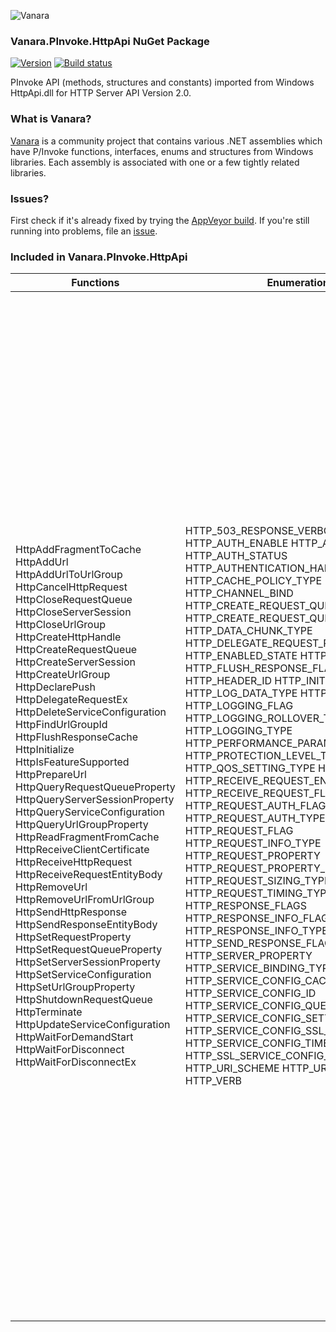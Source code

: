﻿![Vanara](https://raw.githubusercontent.com/dahall/Vanara/master/docs/icons/VanaraHeading.png)
### **Vanara.PInvoke.HttpApi NuGet Package**
[![Version](https://img.shields.io/nuget/v/Vanara.PInvoke.HttpApi?label=NuGet&style=flat-square)](https://github.com/dahall/Vanara/releases)
[![Build status](https://img.shields.io/appveyor/build/dahall/vanara?label=AppVeyor%20build&style=flat-square)](https://ci.appveyor.com/project/dahall/vanara)

PInvoke API (methods, structures and constants) imported from Windows HttpApi.dll for HTTP Server API Version 2.0.

### **What is Vanara?**

[Vanara](https://github.com/dahall/Vanara) is a community project that contains various .NET assemblies which have P/Invoke functions, interfaces, enums and structures from Windows libraries. Each assembly is associated with one or a few tightly related libraries.

### **Issues?**

First check if it's already fixed by trying the [AppVeyor build](https://ci.appveyor.com/nuget/vanara-prerelease).
If you're still running into problems, file an [issue](https://github.com/dahall/Vanara/issues).

### **Included in Vanara.PInvoke.HttpApi**

Functions | Enumerations | Structures
--- | --- | ---
HttpAddFragmentToCache HttpAddUrl HttpAddUrlToUrlGroup HttpCancelHttpRequest HttpCloseRequestQueue HttpCloseServerSession HttpCloseUrlGroup HttpCreateHttpHandle HttpCreateRequestQueue HttpCreateServerSession HttpCreateUrlGroup HttpDeclarePush HttpDelegateRequestEx HttpDeleteServiceConfiguration HttpFindUrlGroupId HttpFlushResponseCache HttpInitialize HttpIsFeatureSupported HttpPrepareUrl HttpQueryRequestQueueProperty HttpQueryServerSessionProperty HttpQueryServiceConfiguration HttpQueryUrlGroupProperty HttpReadFragmentFromCache HttpReceiveClientCertificate HttpReceiveHttpRequest HttpReceiveRequestEntityBody HttpRemoveUrl HttpRemoveUrlFromUrlGroup HttpSendHttpResponse HttpSendResponseEntityBody HttpSetRequestProperty HttpSetRequestQueueProperty HttpSetServerSessionProperty HttpSetServiceConfiguration HttpSetUrlGroupProperty HttpShutdownRequestQueue HttpTerminate HttpUpdateServiceConfiguration HttpWaitForDemandStart HttpWaitForDisconnect HttpWaitForDisconnectEx                                                          | HTTP_503_RESPONSE_VERBOSITY HTTP_AUTH_ENABLE HTTP_AUTH_EX_FLAG HTTP_AUTH_STATUS HTTP_AUTHENTICATION_HARDENING_LEVELS HTTP_CACHE_POLICY_TYPE HTTP_CHANNEL_BIND HTTP_CREATE_REQUEST_QUEUE_FLAG HTTP_CREATE_REQUEST_QUEUE_PROPERTY_ID HTTP_DATA_CHUNK_TYPE HTTP_DELEGATE_REQUEST_PROPERTY_ID HTTP_ENABLED_STATE HTTP_FEATURE_ID HTTP_FLUSH_RESPONSE_FLAG HTTP_HEADER_ID HTTP_INIT HTTP_LOG_DATA_TYPE HTTP_LOG_FIELD HTTP_LOGGING_FLAG HTTP_LOGGING_ROLLOVER_TYPE HTTP_LOGGING_TYPE HTTP_PERFORMANCE_PARAM_TYPE HTTP_PROTECTION_LEVEL_TYPE HTTP_QOS_SETTING_TYPE HTTP_RECEIVE HTTP_RECEIVE_REQUEST_ENTITY_BODY_FLAG HTTP_RECEIVE_REQUEST_FLAG HTTP_REQUEST_AUTH_FLAG HTTP_REQUEST_AUTH_TYPE HTTP_REQUEST_FLAG HTTP_REQUEST_INFO_TYPE HTTP_REQUEST_PROPERTY HTTP_REQUEST_PROPERTY_SNI_FLAG HTTP_REQUEST_SIZING_TYPE HTTP_REQUEST_TIMING_TYPE HTTP_RESPONSE_FLAGS HTTP_RESPONSE_INFO_FLAGS HTTP_RESPONSE_INFO_TYPE HTTP_SEND_RESPONSE_FLAG HTTP_SERVER_PROPERTY HTTP_SERVICE_BINDING_TYPE HTTP_SERVICE_CONFIG_CACHE_KEY HTTP_SERVICE_CONFIG_ID HTTP_SERVICE_CONFIG_QUERY_TYPE HTTP_SERVICE_CONFIG_SETTING_KEY HTTP_SERVICE_CONFIG_SSL_FLAG HTTP_SERVICE_CONFIG_TIMEOUT_KEY HTTP_SSL_SERVICE_CONFIG_EX_PARAM_TYPE HTTP_URI_SCHEME HTTP_URL_FLAG HTTP_VERB                                                 | HREQQUEUE HREQQUEUEv1 SafeHTTP_SERVER_SESSION_ID SafeHTTP_URL_GROUP_ID HTTP_BANDWIDTH_LIMIT_INFO HTTP_BINDING_INFO HTTP_BYTE_RANGE HTTP_CACHE_POLICY HTTP_CHANNEL_BIND_INFO HTTP_CONNECTION_LIMIT_INFO HTTP_COOKED_URL HTTP_CREATE_REQUEST_QUEUE_PROPERTY_INFO HTTP_DELEGATE_REQUEST_PROPERTY_INFO HTTP_ERROR_HEADERS_PARAM HTTP_FLOWRATE_INFO HTTP_KNOWN_HEADER HTTP_LISTEN_ENDPOINT_INFO HTTP_LOG_DATA HTTP_LOG_FIELDS_DATA HTTP_LOGGING_INFO HTTP_MULTIPLE_KNOWN_HEADERS HTTP_PERFORMANCE_PARAM HTTP_PROPERTY_FLAGS HTTP_PROTECTION_LEVEL_INFO HTTP_QOS_SETTING_INFO HTTP_QUERY_REQUEST_QUALIFIER_QUIC HTTP_QUERY_REQUEST_QUALIFIER_TCP HTTP_QUIC_API_TIMINGS HTTP_QUIC_CONNECTION_API_TIMINGS HTTP_QUIC_STREAM_API_TIMINGS HTTP_REQUEST_AUTH_INFO HTTP_REQUEST_CHANNEL_BIND_STATUS HTTP_REQUEST_HEADERS HTTP_REQUEST_INFO HTTP_REQUEST_PROPERTY_SNI HTTP_REQUEST_PROPERTY_STREAM_ERROR HTTP_REQUEST_SIZING_INFO HTTP_REQUEST_TIMING_INFO HTTP_REQUEST_TOKEN_BINDING_INFO HTTP_REQUEST_V1 HTTP_REQUEST_V2 HTTP_RESPONSE_HEADERS HTTP_RESPONSE_INFO HTTP_RESPONSE_V1 HTTP_RESPONSE_V2 HTTP_SERVER_AUTHENTICATION_BASIC_PARAMS HTTP_SERVER_AUTHENTICATION_DIGEST_PARAMS HTTP_SERVER_AUTHENTICATION_INFO HTTP_SERVICE_BINDING_A HTTP_SERVICE_BINDING_BASE HTTP_SERVICE_BINDING_W HTTP_SERVICE_CONFIG_CACHE_SET HTTP_SERVICE_CONFIG_IP_LISTEN_PARAM HTTP_SERVICE_CONFIG_IP_LISTEN_QUERY HTTP_SERVICE_CONFIG_SETTING_SET HTTP_SERVICE_CONFIG_SSL_CCS_KEY HTTP_SERVICE_CONFIG_SSL_CCS_QUERY HTTP_SERVICE_CONFIG_SSL_CCS_QUERY_EX HTTP_SERVICE_CONFIG_SSL_CCS_SET HTTP_SERVICE_CONFIG_SSL_CCS_SET_EX HTTP_SERVICE_CONFIG_SSL_KEY HTTP_SERVICE_CONFIG_SSL_KEY_EX HTTP_SERVICE_CONFIG_SSL_PARAM HTTP_SERVICE_CONFIG_SSL_PARAM_EX HTTP_SERVICE_CONFIG_SSL_QUERY HTTP_SERVICE_CONFIG_SSL_QUERY_EX HTTP_SERVICE_CONFIG_SSL_SET HTTP_SERVICE_CONFIG_SSL_SET_EX HTTP_SERVICE_CONFIG_SSL_SNI_KEY HTTP_SERVICE_CONFIG_SSL_SNI_QUERY HTTP_SERVICE_CONFIG_SSL_SNI_QUERY_EX HTTP_SERVICE_CONFIG_SSL_SNI_SET HTTP_SERVICE_CONFIG_SSL_SNI_SET_EX HTTP_SERVICE_CONFIG_TIMEOUT_SET HTTP_SERVICE_CONFIG_URLACL_KEY HTTP_SERVICE_CONFIG_URLACL_PARAM HTTP_SERVICE_CONFIG_URLACL_QUERY HTTP_SERVICE_CONFIG_URLACL_SET HTTP_SSL_CLIENT_CERT_INFO HTTP_SSL_INFO HTTP_SSL_PROTOCOL_INFO HTTP_STATE_INFO HTTP_TIMEOUT_LIMIT_INFO HTTP_TLS_RESTRICTIONS_PARAM HTTP_TLS_SESSION_TICKET_KEYS_PARAM HTTP_TRANSPORT_ADDRESS HTTP_UNKNOWN_HEADER HTTP_VERSION HTTP_WSK_API_TIMINGS HTTP2_SETTINGS_LIMITS_PARAM HTTP2_WINDOW_SIZE_PARAM HTTPAPI_VERSION UNION FROMMEMORY FROMFILEHANDLE FROMFRAGMENTCACHE FROMFRAGMENTCACHEEX TRAILERS 
